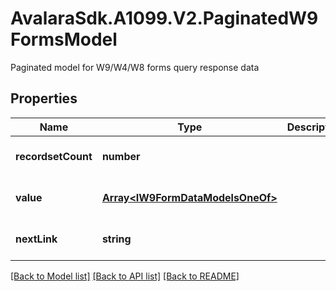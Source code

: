 # AvalaraSdk.A1099.V2.PaginatedW9FormsModel
Paginated model for W9/W4/W8 forms query response data

## Properties

Name | Type | Description | Notes
------------ | ------------- | ------------- | -------------
**recordsetCount** | **number** |  | [optional] [default to undefined]
**value** | [**Array&lt;IW9FormDataModelsOneOf&gt;**](IW9FormDataModelsOneOf.md) |  | [optional] [default to undefined]
**nextLink** | **string** |  | [optional] [default to undefined]

[[Back to Model list]](../../../README.md#documentation-for-models) [[Back to API list]](../../../README.md#documentation-for-api-endpoints) [[Back to README]](../../../README.md)

